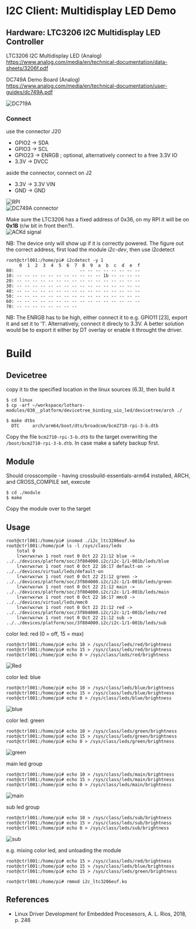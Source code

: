 # I2C Client: Multidisplay LED Demo


## Hardware: LTC3206 I2C Multidisplay LED Controller

LTC3206 I2C Multidisplay LED (Analog)  
https://www.analog.com/media/en/technical-documentation/data-sheets/3206f.pdf

DC749A Demo Board (Analog)  
https://www.analog.com/media/en/technical-documentation/user-guides/dc749A.pdf

![DC719A](pics/dc749a.png)  

### Connect
use the connector J20  
- GPIO2   -> SDA
- GPIO3   -> SCL
- GPIO23  -> ENRGB  ; optional, alternatively connect to a free 3.3V IO
- 3.3V    -> DVCC

aside the connector, connect on J2  
- 3.3V    -> 3.3V VIN
- GND     -> GND

![RPI](pics/connection_rpi3b.png)  
![DC749A connector](pics/connection_dc749a.png)  

Make sure the LTC3206 has a fixed address of 0x36, on my RPI it will be on **0x1B** (r/w bit in front then?).  
![ACKd signal](pics/signal_ack.png)  

NB: The device only will show up if it is correctly powered. The figure out the correct address, first load the module _i2c-dev_, then use i2cdetect  
```
root@ctrl001:/home/pi# i2cdetect -y 1
     0  1  2  3  4  5  6  7  8  9  a  b  c  d  e  f
00:                         -- -- -- -- -- -- -- --
10: -- -- -- -- -- -- -- -- -- -- -- 1b -- -- -- --
20: -- -- -- -- -- -- -- -- -- -- -- -- -- -- -- --
30: -- -- -- -- -- -- -- -- -- -- -- -- -- -- -- --
40: -- -- -- -- -- -- -- -- -- -- -- -- -- -- -- --
50: -- -- -- -- -- -- -- -- -- -- -- -- -- -- -- --
60: -- -- -- -- -- -- -- -- -- -- -- -- -- -- -- --
70: -- -- -- -- -- -- -- --
```
NB: The ENRGB has to be high, either connect it to e.g. GPIO11 [23], export it and set it to '1'. Alternatively, connect it direcly to 3.3V. A better solution would be to export it either by DT overlay or enable it throught the driver.  

# Build

## Devicetree

copy it to the specified location in the linux sources (6.3), then build it  
```
$ cd linux
$ cp -arf ~/workspace/lothars-modules/030__platform/devicetree_binding_uio_led/devicetree/arch ./

$ make dtbs
  DTC     arch/arm64/boot/dts/broadcom/bcm2710-rpi-3-b.dtb
```
Copy the file `bcm2710-rpi-3-b.dtb` to the target overwriting the `/boot/bcm2710-rpi-3-b.dtb`. In case make a safety backup first.  


## Module

Should crosscompile - having crossbuild-essentials-arm64 installed, ARCH, and CROSS_COMPILE set, execute  
```
$ cd ./module
$ make
```
Copy the module over to the target  

## Usage
```
root@ctrl001:/home/pi# insmod ./i2c_ltc3206euf.ko
root@ctrl001:/home/pi# ls -l /sys/class/leds
    total 0
    lrwxrwxrwx 1 root root 0 Oct 22 21:12 blue -> ../../devices/platform/soc/3f804000.i2c/i2c-1/1-001b/leds/blue
    lrwxrwxrwx 1 root root 0 Oct 22 16:17 default-on -> ../../devices/virtual/leds/default-on
    lrwxrwxrwx 1 root root 0 Oct 22 21:12 green -> ../../devices/platform/soc/3f804000.i2c/i2c-1/1-001b/leds/green
    lrwxrwxrwx 1 root root 0 Oct 22 21:12 main -> ../../devices/platform/soc/3f804000.i2c/i2c-1/1-001b/leds/main
    lrwxrwxrwx 1 root root 0 Oct 22 16:17 mmc0 -> ../../devices/virtual/leds/mmc0
    lrwxrwxrwx 1 root root 0 Oct 22 21:12 red -> ../../devices/platform/soc/3f804000.i2c/i2c-1/1-001b/leds/red
    lrwxrwxrwx 1 root root 0 Oct 22 21:12 sub -> ../../devices/platform/soc/3f804000.i2c/i2c-1/1-001b/leds/sub
```
color led: red (0 = off, 15 = max)  
```
root@ctrl001:/home/pi# echo 10 > /sys/class/leds/red/brightness
root@ctrl001:/home/pi# echo 15 > /sys/class/leds/red/brightness
root@ctrl001:/home/pi# echo 0 > /sys/class/leds/red/brightness
```
![Red](pics/red.png)  

color led: blue  
```
root@ctrl001:/home/pi# echo 10 > /sys/class/leds/blue/brightness
root@ctrl001:/home/pi# echo 15 > /sys/class/leds/blue/brightness
root@ctrl001:/home/pi# echo 0 > /sys/class/leds/blue/brightness
```
![blue](pics/blue.png)  

color led: green  
```
root@ctrl001:/home/pi# echo 10 > /sys/class/leds/green/brightness
root@ctrl001:/home/pi# echo 15 > /sys/class/leds/green/brightness
root@ctrl001:/home/pi# echo 0 > /sys/class/leds/green/brightness
```
![green](pics/green.png)  

main led group  
```
root@ctrl001:/home/pi# echo 10 > /sys/class/leds/main/brightness
root@ctrl001:/home/pi# echo 15 > /sys/class/leds/main/brightness
root@ctrl001:/home/pi# echo 0 > /sys/class/leds/main/brightness
```
![main](pics/main.png)  

sub led group  
```
root@ctrl001:/home/pi# echo 10 > /sys/class/leds/sub/brightness
root@ctrl001:/home/pi# echo 15 > /sys/class/leds/sub/brightness
root@ctrl001:/home/pi# echo 0 > /sys/class/leds/sub/brightness
```
![sub](pics/sub.png)  

e.g. mixing color led, and unloading the module  
```
root@ctrl001:/home/pi# echo 15 > /sys/class/leds/red/brightness
root@ctrl001:/home/pi# echo 15 > /sys/class/leds/blue/brightness
root@ctrl001:/home/pi# echo 15 > /sys/class/leds/green/brightness

root@ctrl001:/home/pi# rmmod i2c_ltc3206euf.ko
```

## References
* Linux Driver Development for Embedded Procesesors, A. L. Rios, 2018, p. 246  
